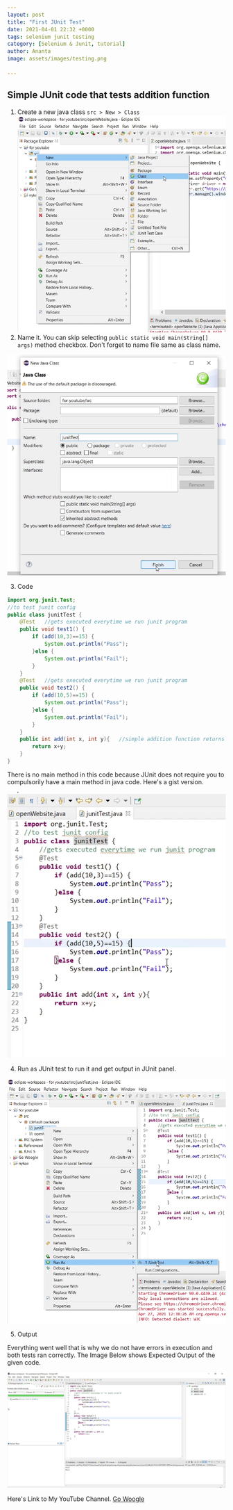 ```yaml
---
layout: post
title: "First JUnit Test"
date: 2021-04-01 22:32 +0000
tags: selenium junit testing
category: [Selenium & Junit, tutorial]
author: Ananta
image: assets/images/testing.png

---
```

## Simple JUnit code that tests addition function

1. Create a new java class
`src > New > Class`
![Alt](/assets/images/selenium_and_junit_testing/img(39).png "New Class")
2. Name it.
You can skip selecting `public static void main(String[] args)` method checkbox.
Don't forget to name file same as class name.

![Alt](/assets/images/selenium_and_junit_testing/img(40).png "Name it")

3. Code

```java
import org.junit.Test;
//to test junit config
public class junitTest {
	@Test   //gets executed everytime we run junit program
	public void test1() {
		if (add(10,3)==15) {
			System.out.println("Pass");
		}else {
			System.out.println("Fail");
		}
	}
	@Test   //gets executed everytime we run junit program
	public void test2() {
		if (add(10,5)==15) {
			System.out.println("Pass");
		}else {
			System.out.println("Fail");
		}
	}
	public int add(int x, int y){   //simple addition function returns addition of two numbers
		return x+y;
	}
}

```
There is no main method in this code because JUnit does not require you to compulsorily have a main method in java code.
Here's a gist version.
<script src="https://gist.github.com/ananta-tamboli/79e88a8c5b406161bd1bcd9d2f49815b.js"></script>

![Alt](/assets/images/selenium_and_junit_testing/img(41).png "Code Screenshot")

4. Run as JUnit test to run it and get output in JUnit panel.

![Alt](/assets/images/selenium_and_junit_testing/img(42).png "Run as")

5. Output

Everything went well that is why we do not have errors in execution and both tests ran correctly.
The Image Below shows Expected Output of the given code.

![Alt](/assets/images/selenium_and_junit_testing/img(43).png "Output")


Here's Link to My YouTube Channel.
[Go Woogle](https://www.youtube.com/channel/UC-DZPwBRyAiR2MoOYN3M4xA)